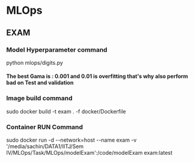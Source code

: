 # MLOps
## EXAM

### Model Hyperparameter command

python mlops/digits.py

#### The best Gama is : 0.001 and 0.01 is overfitting that's why also perform bad on Test and validation

### Image build command 
sudo docker build -t exam . -f docker/Dockerfile

### Container RUN Command
sudo docker run -d --network=host --name exam -v '/media/sachin/DATA1/IITJ/Sem IV/MLOps/Task/MLOps/modelExam':/code/modelExam exam:latest